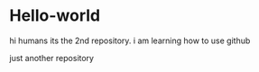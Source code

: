 # Hello-world

hi humans 
its the 2nd repository.
i am learning how to use github

just another repository
